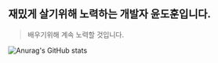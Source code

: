 ## 재밌게 살기위해 노력하는 개발자 윤도훈입니다.

> 배우기위해 계속 노력할 것입니다. 


![Anurag's GitHub stats](https://github-readme-stats.vercel.app/api?username=dohun08&show_icons=true&theme=radical)


